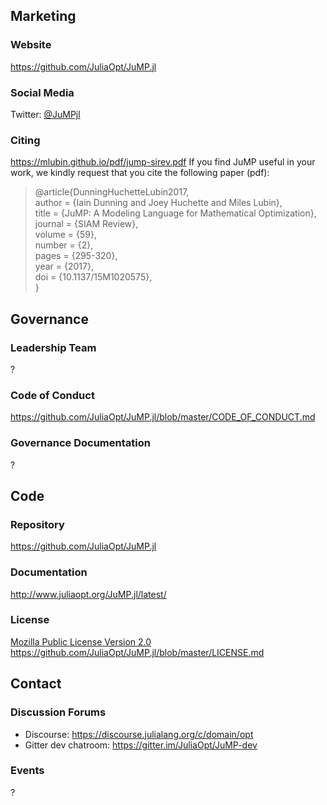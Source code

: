 ## Marketing

### Website
https://github.com/JuliaOpt/JuMP.jl

### Social Media
Twitter: [@JuMPjl](https://twitter.com/jumpjl)

### Citing
https://mlubin.github.io/pdf/jump-sirev.pdf
If you find JuMP useful in your work, we kindly request that you cite the following paper (pdf):

> @article{DunningHuchetteLubin2017,  
> author = {Iain Dunning and Joey Huchette and Miles Lubin},  
> title = {JuMP: A Modeling Language for Mathematical Optimization},  
> journal = {SIAM Review},  
> volume = {59},  
> number = {2},  
> pages = {295-320},  
> year = {2017},  
> doi = {10.1137/15M1020575},  
> }  

## Governance

### Leadership Team
?

### Code of Conduct
https://github.com/JuliaOpt/JuMP.jl/blob/master/CODE_OF_CONDUCT.md

### Governance Documentation
?

## Code

### Repository
https://github.com/JuliaOpt/JuMP.jl

### Documentation
http://www.juliaopt.org/JuMP.jl/latest/

### License
[Mozilla Public License Version 2.0](https://www.mozilla.org/en-US/MPL/2.0/)
https://github.com/JuliaOpt/JuMP.jl/blob/master/LICENSE.md


## Contact

### Discussion Forums
- Discourse: https://discourse.julialang.org/c/domain/opt
- Gitter dev chatroom: https://gitter.im/JuliaOpt/JuMP-dev

### Events
?
